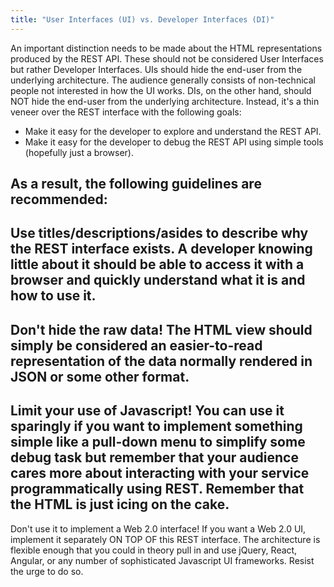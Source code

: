 ```yaml
---
title: "User Interfaces (UI) vs. Developer Interfaces (DI)"
---
```


An important distinction needs to be made about the HTML representations produced by the REST
API.  These should not be considered User Interfaces but rather Developer Interfaces.
UIs should hide the end-user from the underlying architecture.
The audience generally consists of non-technical people not interested in how the UI works.
DIs, on the other hand, should NOT hide the end-user from the underlying architecture.
Instead, it's a thin veneer over the REST interface with the following goals:
- Make it easy for the developer to explore and understand the REST API.
- Make it easy for the developer to debug the REST API using simple tools (hopefully just a browser).

As a result, the following guidelines are recommended:
-
Use titles/descriptions/asides to describe why the REST interface exists.
A developer knowing little about it should be able to access it with a browser and quickly
understand what it is and how to use it.
-
Don't hide the raw data!
The HTML view should simply be considered an easier-to-read representation of the data normally
rendered in JSON or some other format.
-
Limit your use of Javascript!
You can use it sparingly if you want to implement something simple like a pull-down menu to
simplify some debug task but remember that your audience cares more about interacting with your
service programmatically using REST.
Remember that the HTML is just icing on the cake.
-
Don't use it to implement a Web 2.0 interface!
If you want a Web 2.0 UI, implement it separately ON TOP OF this REST interface.
The architecture is flexible enough that you could in theory pull in and use jQuery, React,
Angular, or any number of sophisticated Javascript UI frameworks.  Resist the urge to do so.
